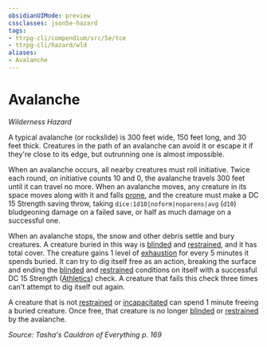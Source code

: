 ```yaml
---
obsidianUIMode: preview
cssclasses: json5e-hazard
tags:
- ttrpg-cli/compendium/src/5e/tce
- ttrpg-cli/hazard/wld
aliases:
- Avalanche
---
```

# Avalanche
*Wilderness Hazard*  

A typical avalanche (or rockslide) is 300 feet wide, 150 feet long, and 30 feet thick. Creatures in the path of an avalanche can avoid it or escape it if they're close to its edge, but outrunning one is almost impossible.

When an avalanche occurs, all nearby creatures must roll initiative. Twice each round, on initiative counts 10 and 0, the avalanche travels 300 feet until it can travel no more. When an avalanche moves, any creature in its space moves along with it and falls [prone](/3-Mechanics/CLI/conditions.md#Prone), and the creature must make a DC 15 Strength saving throw, taking `dice:1d10|noform|noparens|avg` (`d10`) bludgeoning damage on a failed save, or half as much damage on a successful one.

When an avalanche stops, the snow and other debris settle and bury creatures. A creature buried in this way is [blinded](/3-Mechanics/CLI/conditions.md#Blinded) and [restrained](/3-Mechanics/CLI/conditions.md#Restrained), and it has total cover. The creature gains 1 level of [exhaustion](/3-Mechanics/CLI/conditions.md#Exhaustion) for every 5 minutes it spends buried. It can try to dig itself free as an action, breaking the surface and ending the [blinded](/3-Mechanics/CLI/conditions.md#Blinded) and [restrained](/3-Mechanics/CLI/conditions.md#Restrained) conditions on itself with a successful DC 15 Strength ([Athletics](/3-Mechanics/CLI/skills.md#Athletics)) check. A creature that fails this check three times can't attempt to dig itself out again.

A creature that is not [restrained](/3-Mechanics/CLI/conditions.md#Restrained) or [incapacitated](/3-Mechanics/CLI/conditions.md#Incapacitated) can spend 1 minute freeing a buried creature. Once free, that creature is no longer [blinded](/3-Mechanics/CLI/conditions.md#Blinded) or [restrained](/3-Mechanics/CLI/conditions.md#Restrained) by the avalanche.

*Source: Tasha's Cauldron of Everything p. 169*